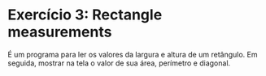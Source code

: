 
# Exercício 3: Rectangle measurements

É um programa para ler os valores da largura e altura 
de um retângulo. Em seguida, mostrar na tela o valor de 
sua área, perímetro e diagonal.

